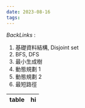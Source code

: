 ```yaml
---
date: 2023-08-16
tags: 
--- 
```

*BackLinks* : 

1. 基礎資料結構, Disjoint set
2. BFS, DFS
3. 最小生成樹
4. 動態規劃 1
5. 動態規劃 2
6. 最短路徑

| table | hi  | 
| ----- | --- |
